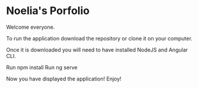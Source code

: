 # Noelia's Porfolio

Welcome everyone.

To run the application download the repository or clone it on your computer.

Once it is downloaded you will need to have installed NodeJS and Angular CLI.

Run npm install
Run ng serve

Now you have displayed the application! Enjoy!